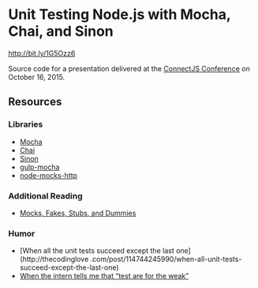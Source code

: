 
# Unit Testing Node.js with Mocha, Chai, and Sinon
http://bit.ly/1G5Ozz6

Source code for a presentation delivered at the [ConnectJS Conference](http://connect-js.com) on October 16, 2015.

## Resources

### Libraries

* [Mocha](http://mochajs.org/)
* [Chai](http://chaijs.com/)
* [Sinon](http://sinonjs.org/)
* [gulp-mocha](https://github.com/sindresorhus/gulp-mocha)
* [node-mocks-http](https://github.com/howardabrams/node-mocks-http)

### Additional Reading

* [Mocks, Fakes, Stubs, and Dummies](http://xunitpatterns.com/Mocks,%20Fakes,%20Stubs%20and%20Dummies.html)

### Humor

* [When all the unit tests succeed except the last one](http://thecodinglove
.com/post/114744245990/when-all-unit-tests-succeed-except-the-last-one)
* [When the intern tells me that “test are for the weak”](http://thecodinglove.com/post/131005450272/when-the-intern-tells-me-that-test-are-for-the)